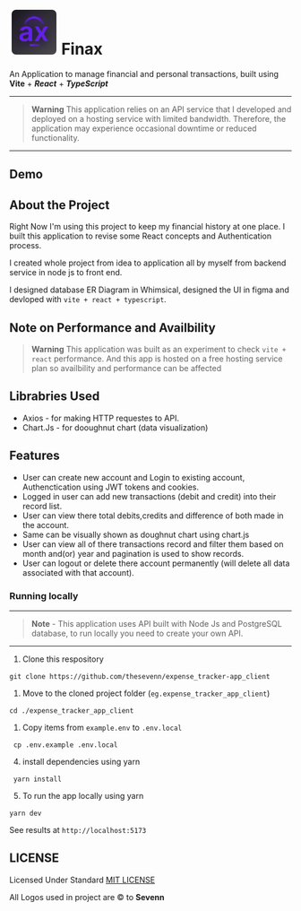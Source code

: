 # ![IMAGE](./src/assets/finax.svg)  **Finax**

An Application to manage financial and personal transactions, built using **Vite** + _**React**_ + _**TypeScript**_

---

> **Warning**
> This application relies on an API service that I developed and deployed on a hosting service with limited bandwidth. Therefore, the application may experience occasional downtime or reduced functionality.

---

## **Demo**

## **About the Project**
Right Now I'm using this project to keep my financial history at one place. I built this application to revise some React concepts and Authentication process.

 
I created whole project from idea to application all by myself from backend service in node js to front end. 

I designed database ER Diagram in Whimsical, designed the UI in figma and devloped with `vite + react + typescript`.

## **Note on Performance and Availbility**
> **Warning** This application was built as an experiment to check `vite + react` performance. And this app is hosted on a free hosting service plan so availbility and performance can be affected
>

## **Librabries Used**
- Axios - for making HTTP requestes to API.
- Chart.Js - for dooughnut chart (data visualization)
  
## **Features**
- User can create new account and Login to existing account, Authenctication using JWT tokens and cookies.
- Logged in user can add new transactions (debit and credit) into their record list.
- User can view there total debits,credits and difference of both made in the account.
- Same can be visually shown as doughnut chart using chart.js
- User can view all of there transactions record and filter them based on month and(or) year and pagination is used to show records.
- User can logout or delete there account permanently (will delete all data associated with that account).

### **Running locally**
---
> **Note** - This application uses API built with Node Js and PostgreSQL database, to run locally you need to create your own API.

----

1. Clone this respository 
```
git clone https://github.com/thesevenn/expense_tracker-app_client
```

1. Move to the cloned project folder (`eg.expense_tracker_app_client`)
```
cd ./expense_tracker_app_client
```
1. Copy items from `example.env` to `.env.local`

```
 cp .env.example .env.local
```

4. install dependencies using yarn

```
 yarn install
```

5. To run the app locally using yarn 
```
yarn dev
```

See results at `http://localhost:5173`

## LICENSE
Licensed Under Standard [MIT LICENSE]('https://github.com/thesevenn/expense-tracker-app-client/blob/master/LICENSE')

All  Logos used in project are  &#169; to **Sevenn**